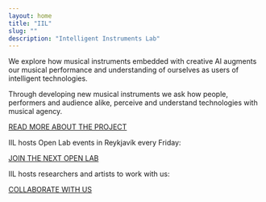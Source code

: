 ```yaml
---
layout: home
title: "IIL"
slug: ""
description: "Intelligent Instruments Lab"
---
```


We explore how musical instruments embedded with creative AI augments our musical performance and understanding of ourselves as users of intelligent technologies.

Through developing new musical instruments we ask how people, performers and audience alike, perceive and understand technologies with musical agency.

[READ MORE ABOUT THE PROJECT](/about)

IIL hosts Open Lab events in Reykjavík every Friday:

[JOIN THE NEXT OPEN LAB](/openlab)

IIL hosts researchers and artists to work with us:

[COLLABORATE WITH US](/collaborate)

